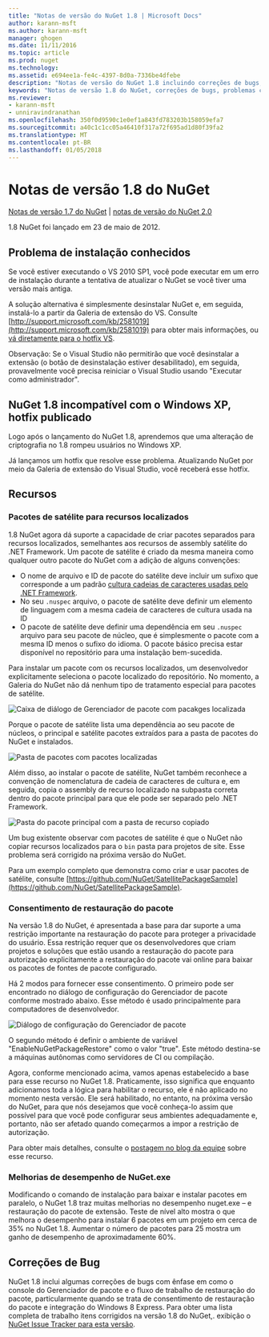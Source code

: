 ```yaml
---
title: "Notas de versão do NuGet 1.8 | Microsoft Docs"
author: karann-msft
ms.author: karann-msft
manager: ghogen
ms.date: 11/11/2016
ms.topic: article
ms.prod: nuget
ms.technology: 
ms.assetid: e694ee1a-fe4c-4397-8d0a-7336be4dfebe
description: "Notas de versão do NuGet 1.8 incluindo correções de bugs, problemas conhecidos, recursos adicionados e DCRs."
keywords: "Notas de versão 1.8 do NuGet, correções de bugs, problemas conhecidos, adicionaram recursos, DCRs"
ms.reviewer:
- karann-msft
- unniravindranathan
ms.openlocfilehash: 350f0d9590c1e0ef1a843fd783203b158059efa7
ms.sourcegitcommit: a40c1c1cc05a46410f317a72f695ad1d80f39fa2
ms.translationtype: MT
ms.contentlocale: pt-BR
ms.lasthandoff: 01/05/2018
---
```

# <a name="nuget-18-release-notes"></a>Notas de versão 1.8 do NuGet

[Notas de versão 1.7 do NuGet](../release-notes/nuget-1.7.md) | [notas de versão do NuGet 2.0](../release-notes/nuget-2.0.md)

1.8 NuGet foi lançado em 23 de maio de 2012.

## <a name="known-installation-issue"></a>Problema de instalação conhecidos
Se você estiver executando o VS 2010 SP1, você pode executar em um erro de instalação durante a tentativa de atualizar o NuGet se você tiver uma versão mais antiga.

A solução alternativa é simplesmente desinstalar NuGet e, em seguida, instalá-lo a partir da Galeria de extensão do VS.  Consulte [http://support.microsoft.com/kb/2581019](http://support.microsoft.com/kb/2581019) para obter mais informações, ou [vá diretamente para o hotfix VS](http://bit.ly/vsixcertfix).

Observação: Se o Visual Studio não permitirão que você desinstalar a extensão (o botão de desinstalação estiver desabilitado), em seguida, provavelmente você precisa reiniciar o Visual Studio usando "Executar como administrador".

## <a name="nuget-18-incompatible-with-windows-xp-hotfix-published"></a>NuGet 1.8 incompatível com o Windows XP, hotfix publicado

Logo após o lançamento do NuGet 1.8, aprendemos que uma alteração de criptografia no 1.8 rompeu usuários no Windows XP.

Já lançamos um hotfix que resolve esse problema.  Atualizando NuGet por meio da Galeria de extensão do Visual Studio, você receberá esse hotfix.

## <a name="features"></a>Recursos

### <a name="satellite-packages-for-localized-resources"></a>Pacotes de satélite para recursos localizados
1.8 NuGet agora dá suporte a capacidade de criar pacotes separados para recursos localizados, semelhantes aos recursos de assembly satélite do .NET Framework.  Um pacote de satélite é criado da mesma maneira como qualquer outro pacote do NuGet com a adição de alguns convenções:

* O nome de arquivo e ID de pacote do satélite deve incluir um sufixo que corresponde a um padrão [cultura cadeias de caracteres usadas pelo .NET Framework](http://msdn.microsoft.com/goglobal/bb896001.aspx).
* No seu `.nuspec` arquivo, o pacote de satélite deve definir um elemento de linguagem com a mesma cadeia de caracteres de cultura usada na ID
* O pacote de satélite deve definir uma dependência em seu `.nuspec` arquivo para seu pacote de núcleo, que é simplesmente o pacote com a mesma ID menos o sufixo do idioma.  O pacote básico precisa estar disponível no repositório para uma instalação bem-sucedida.

Para instalar um pacote com os recursos localizados, um desenvolvedor explicitamente seleciona o pacote localizado do repositório. No momento, a Galeria do NuGet não dá nenhum tipo de tratamento especial para pacotes de satélite.

![Caixa de diálogo de Gerenciador de pacote com pacakges localizada](./media/dlg-w-loc-packs.png)

Porque o pacote de satélite lista uma dependência ao seu pacote de núcleos, o principal e satélite pacotes extraídos para a pasta de pacotes do NuGet e instalados.

![Pasta de pacotes com pacotes localizadas](./media/fldr-loc-packs.png)

Além disso, ao instalar o pacote de satélite, NuGet também reconhece a convenção de nomenclatura de cadeia de caracteres de cultura e, em seguida, copia o assembly de recurso localizado na subpasta correta dentro do pacote principal para que ele pode ser separado pelo .NET Framework.

![Pasta do pacote principal com a pasta de recurso copiado](./media/fldr-copied-loc.png)

Um bug existente observar com pacotes de satélite é que o NuGet não copiar recursos localizados para o `bin` pasta para projetos de site.  Esse problema será corrigido na próxima versão do NuGet.

Para um exemplo completo que demonstra como criar e usar pacotes de satélite, consulte [https://github.com/NuGet/SatellitePackageSample](https://github.com/NuGet/SatellitePackageSample).

### <a name="package-restore-consent"></a>Consentimento de restauração do pacote
Na versão 1.8 do NuGet, é apresentada a base para dar suporte a uma restrição importante na restauração do pacote para proteger a privacidade do usuário. Essa restrição requer que os desenvolvedores que criam projetos e soluções que estão usando a restauração do pacote para autorização explicitamente a restauração do pacote vai online para baixar os pacotes de fontes de pacote configurado.

Há 2 modos para fornecer esse consentimento. O primeiro pode ser encontrado no diálogo de configuração do Gerenciador de pacote conforme mostrado abaixo.  Esse método é usado principalmente para computadores de desenvolvedor.

![Diálogo de configuração do Gerenciador de pacote](./media/pr-consent-configdlg.png)

O segundo método é definir o ambiente de variável "EnableNuGetPackageRestore" como o valor "true".  Este método destina-se a máquinas autônomas como servidores de CI ou compilação.

Agora, conforme mencionado acima, vamos apenas estabelecido a base para esse recurso no NuGet 1.8.  Praticamente, isso significa que enquanto adicionamos toda a lógica para habilitar o recurso, ele é não aplicado no momento nesta versão. Ele será habilitado, no entanto, na próxima versão do NuGet, para que nós desejamos que você conheça-lo assim que possível para que você pode configurar seus ambientes adequadamente e, portanto, não ser afetado quando começarmos a impor a restrição de autorização.

Para obter mais detalhes, consulte o [postagem no blog da equipe](http://blog.nuget.org/20120518/package-restore-and-consent.html) sobre esse recurso.

### <a name="nugetexe-performance-improvements"></a>Melhorias de desempenho de NuGet.exe
Modificando o comando de instalação para baixar e instalar pacotes em paralelo, o NuGet 1.8 traz muitas melhorias no desempenho nuget.exe – e restauração do pacote de extensão.  Teste de nível alto mostra o que melhora o desempenho para instalar 6 pacotes em um projeto em cerca de 35% no NuGet 1.8.  Aumentar o número de pacotes para 25 mostra um ganho de desempenho de aproximadamente 60%.

## <a name="bug-fixes"></a>Correções de Bug
NuGet 1.8 inclui algumas correções de bugs com ênfase em como o console do Gerenciador de pacote e o fluxo de trabalho de restauração do pacote, particularmente quando se trata de consentimento de restauração do pacote e integração do Windows 8 Express.
Para obter uma lista completa de trabalho itens corrigidos na versão 1.8 do NuGet,. exibição o [NuGet Issue Tracker para esta versão](http://nuget.codeplex.com/workitem/list/advanced?keyword=&status=Closed&type=All&priority=All&release=NuGet%201.8&assignedTo=All&component=All&sortField=Votes&sortDirection=Descending&page=0).
